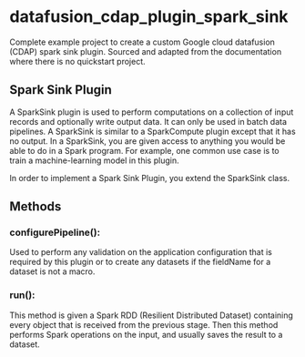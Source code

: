 # datafusion_cdap_plugin_spark_sink
Complete example project to create a custom Google cloud datafusion (CDAP) spark sink plugin. Sourced and adapted from the documentation where there is no quickstart project.

## Spark Sink Plugin
A SparkSink plugin is used to perform computations on a collection of input records and optionally write output data. It can only be used in batch data pipelines. A SparkSink is similar to a SparkCompute plugin except that it has no output. In a SparkSink, you are given access to anything you would be able to do in a Spark program. For example, one common use case is to train a machine-learning model in this plugin.

In order to implement a Spark Sink Plugin, you extend the SparkSink class.

## Methods
### configurePipeline():
Used to perform any validation on the application configuration that is required by this plugin or to create any datasets if the fieldName for a dataset is not a macro.
### run():
This method is given a Spark RDD (Resilient Distributed Dataset) containing every object that is received from the previous stage. Then this method performs Spark operations on the input, and usually saves the result to a dataset.